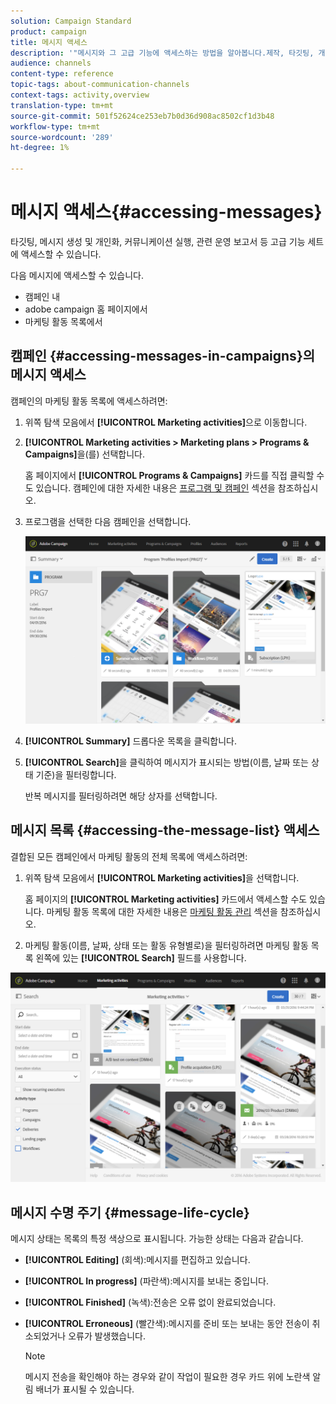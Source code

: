 ```yaml
---
solution: Campaign Standard
product: campaign
title: 메시지 액세스
description: '"메시지와 그 고급 기능에 액세스하는 방법을 알아봅니다.제작, 타깃팅, 개인화, 실행 및 보고"'
audience: channels
content-type: reference
topic-tags: about-communication-channels
context-tags: activity,overview
translation-type: tm+mt
source-git-commit: 501f52624ce253eb7b0d36d908ac8502cf1d3b48
workflow-type: tm+mt
source-wordcount: '289'
ht-degree: 1%

---
```



# 메시지 액세스{#accessing-messages}

타깃팅, 메시지 생성 및 개인화, 커뮤니케이션 실행, 관련 운영 보고서 등 고급 기능 세트에 액세스할 수 있습니다.

다음 메시지에 액세스할 수 있습니다.

* 캠페인 내
* adobe campaign 홈 페이지에서
* 마케팅 활동 목록에서

## 캠페인 {#accessing-messages-in-campaigns}의 메시지 액세스

캠페인의 마케팅 활동 목록에 액세스하려면:

1. 위쪽 탐색 모음에서 **[!UICONTROL Marketing activities]**&#x200B;으로 이동합니다.
1. **[!UICONTROL Marketing activities > Marketing plans > Programs & Campaigns]**&#x200B;을(를) 선택합니다.

   홈 페이지에서 **[!UICONTROL Programs & Campaigns]** 카드를 직접 클릭할 수도 있습니다. 캠페인에 대한 자세한 내용은 [프로그램 및 캠페인](../../start/using/programs-and-campaigns.md) 섹션을 참조하십시오.

1. 프로그램을 선택한 다음 캠페인을 선택합니다.

   ![](assets/delivery_list_1.png)

1. **[!UICONTROL Summary]** 드롭다운 목록을 클릭합니다.
1. **[!UICONTROL Search]**&#x200B;을 클릭하여 메시지가 표시되는 방법(이름, 날짜 또는 상태 기준)을 필터링합니다.

   반복 메시지를 필터링하려면 해당 상자를 선택합니다.

## 메시지 목록 {#accessing-the-message-list} 액세스

결합된 모든 캠페인에서 마케팅 활동의 전체 목록에 액세스하려면:

1. 위쪽 탐색 모음에서 **[!UICONTROL Marketing activities]**&#x200B;을 선택합니다.

   홈 페이지의 **[!UICONTROL Marketing activities]** 카드에서 액세스할 수도 있습니다. 마케팅 활동 목록에 대한 자세한 내용은 [마케팅 활동 관리](../../start/using/marketing-activities.md#creating-a-marketing-activity) 섹션을 참조하십시오.

1. 마케팅 활동(이름, 날짜, 상태 또는 활동 유형별로)을 필터링하려면 마케팅 활동 목록 왼쪽에 있는 **[!UICONTROL Search]** 필드를 사용합니다.

![](assets/delivery_list_2.png)

## 메시지 수명 주기 {#message-life-cycle}

메시지 상태는 목록의 특정 색상으로 표시됩니다. 가능한 상태는 다음과 같습니다.

* **[!UICONTROL Editing]** (회색):메시지를 편집하고 있습니다.
* **[!UICONTROL In progress]** (파란색):메시지를 보내는 중입니다.
* **[!UICONTROL Finished]** (녹색):전송은 오류 없이 완료되었습니다.
* **[!UICONTROL Erroneous]** (빨간색):메시지를 준비 또는 보내는 동안 전송이 취소되었거나 오류가 발생했습니다.

   >[!NOTE]
   >
   >메시지 전송을 확인해야 하는 경우와 같이 작업이 필요한 경우 카드 위에 노란색 알림 배너가 표시될 수 있습니다.
